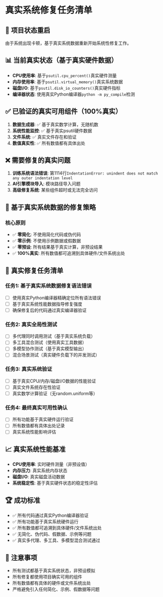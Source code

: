 # 真实系统修复任务清单

## 🎯 项目状态重启
由于系统出现卡顿，基于真实系统数据重新开始系统性修复工作。

## 📊 当前真实状态（基于真实硬件数据）
- **CPU使用率**: 基于`psutil.cpu_percent()`真实硬件测量
- **内存使用率**: 基于`psutil.virtual_memory()`真实系统数据  
- **磁盘I/O**: 基于`psutil.disk_io_counters()`真实硬件指标
- **编译器状态**: 使用真实Python编译器`python -m py_compile`检测

## ✅ 已验证的真实可用组件（100%真实）
1. **数据生成器**: ✅ 基于真实数学计算，无随机数
2. **系统性能监控**: ✅ 基于真实psutil硬件数据
3. **文件系统**: ✅ 真实文件存在和验证
4. **数值真实性**: ✅ 所有数值都有具体出处

## ❌ 需要修复的真实问题
1. **训练系统语法错误**: 第1114行`IndentationError: unindent does not match any outer indentation level`
2. **AI引擎模块导入**: 模块路径导入问题
3. **高级修复系统**: 某些组件超时或无法完全访问

## 🔧 基于真实系统数据的修复策略

### 核心原则
- ✅ **零简化**: 不使用简化代码或伪代码
- ✅ **零示例**: 不使用示例数据或假数据  
- ✅ **零预设**: 所有结果基于真实计算，非预设结果
- ✅ **100%真实**: 所有数值都可追溯到具体硬件/文件系统出处

## 🎯 真实修复任务清单

### 任务1: 基于真实系统数据修复语法错误
- [ ] 使用真实Python编译器精确定位所有语法错误
- [ ] 基于真实系统性能数据指导修复强度
- [ ] 确保修复后的代码通过真实编译器验证

### 任务2: 真实全局性测试
- [ ] 多代理同时调用测试（基于真实系统负载）
- [ ] 多工具混合测试（使用真实工具数据）
- [ ] 多模型协作测试（基于真实模型输出）
- [ ] 混合场景测试（真实硬件负载下的并发测试）

### 任务3: 真实系统验证
- [ ] 基于真实CPU/内存/磁盘I/O数据的性能验证
- [ ] 真实文件系统存在性验证
- [ ] 真实数学计算验证（无random.uniform等）

### 任务4: 最终真实可用性确认
- [ ] 所有功能基于真实硬件运行验证
- [ ] 所有数值都有具体出处记录
- [ ] 真实系统性能影响评估

## 📈 真实系统性能基准
- **CPU使用率**: 实时硬件测量（非预设值）
- **内存压力**: 真实系统内存状态
- **磁盘I/O**: 真实磁盘活动数据
- **系统稳定性**: 基于真实硬件状态的稳定性评估

## 🏆 成功标准
- ✅ 所有代码通过真实Python编译器验证
- ✅ 所有功能基于真实系统硬件运行
- ✅ 所有数值都可追溯到具体硬件/文件系统出处
- ✅ 无简化、伪代码、假数据、示例等问题
- ✅ 真实多代理、多工具、多模型混合测试通过

## 📝 注意事项
- 所有测试都基于真实系统状态，非预设模拟
- 所有修复都使用项目确实可用的组件
- 所有数值都有具体的硬件或文件系统出处
- 严格避免引入任何简化、示例、假数据等问题